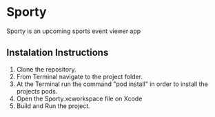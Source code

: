 # Sporty
Sporty is an upcoming sports event viewer app

## Instalation Instructions
1. Clone the repository.
2. From Terminal navigate to the project folder.
3. At the Terminal run the command "pod install" in order to install the projects pods.
4. Open the Sporty.xcworkspace file on Xcode
5. Build and Run the project.
